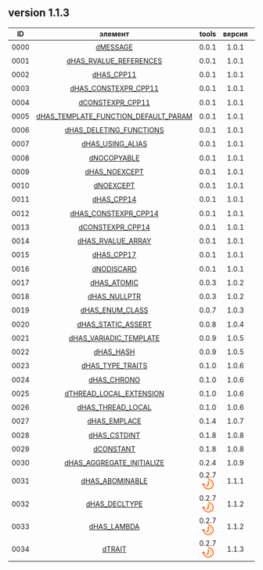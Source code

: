 ﻿
[P]: ../icons/progress.png
[V]: ../icons/success.png
[X]: ../icons/failed.png
[D]: ../icons/danger.png
[E]: ../icons/empty.png
[N]: ../icons/na.png

version 1.1.3
---

| **ID** | элемент                                    | tools           | версия |  статус   |  
|:------:|:------------------------------------------:|:---------------:|:------:|:---------:|  
|  0000  | [dMESSAGE][00]                             | 0.0.1           | 1.0.1  | [![V]][M] |  
|  0001  | [dHAS_RVALUE_REFERENCES][01]               | 0.0.1           | 1.0.1  | [![V]][M] |  
|  0002  | [dHAS_CPP11][02]                           | 0.0.1           | 1.0.1  | [![V]][M] |  
|  0003  | [dHAS_CONSTEXPR_CPP11][03]                 | 0.0.1           | 1.0.1  | [![V]][M] |  
|  0004  | [dCONSTEXPR_CPP11][04]                     | 0.0.1           | 1.0.1  | [![V]][M] |  
|  0005  | [dHAS_TEMPLATE_FUNCTION_DEFAULT_PARAM][05] | 0.0.1           | 1.0.1  | [![V]][M] |  
|  0006  | [dHAS_DELETING_FUNCTIONS][06]              | 0.0.1           | 1.0.1  | [![V]][M] |  
|  0007  | [dHAS_USING_ALIAS][07]                     | 0.0.1           | 1.0.1  | [![V]][M] |  
|  0008  | [dNOCOPYABLE][08]                          | 0.0.1           | 1.0.1  | [![V]][M] |  
|  0009  | [dHAS_NOEXCEPT][09]                        | 0.0.1           | 1.0.1  | [![V]][M] |  
|  0010  | [dNOEXCEPT][10]                            | 0.0.1           | 1.0.1  | [![V]][M] |  
|  0011  | [dHAS_CPP14][11]                           | 0.0.1           | 1.0.1  | [![V]][M] |  
|  0012  | [dHAS_CONSTEXPR_CPP14][12]                 | 0.0.1           | 1.0.1  | [![V]][M] |  
|  0013  | [dCONSTEXPR_CPP14][13]                     | 0.0.1           | 1.0.1  | [![V]][M] |  
|  0014  | [dHAS_RVALUE_ARRAY][14]                    | 0.0.1           | 1.0.1  | [![V]][M] |  
|  0015  | [dHAS_CPP17][15]                           | 0.0.1           | 1.0.1  | [![V]][M] |  
|  0016  | [dNODISCARD][16]                           | 0.0.1           | 1.0.1  | [![V]][M] |  
|  0017  | [dHAS_ATOMIC][17]                          | 0.0.3           | 1.0.2  | [![V]][M] |  
|  0018  | [dHAS_NULLPTR][18]                         | 0.0.3           | 1.0.2  | [![V]][M] |  
|  0019  | [dHAS_ENUM_CLASS][19]                      | 0.0.7           | 1.0.3  | [![V]][M] |  
|  0020  | [dHAS_STATIC_ASSERT][20]                   | 0.0.8           | 1.0.4  | [![V]][M] |  
|  0021  | [dHAS_VARIADIC_TEMPLATE][21]               | 0.0.9           | 1.0.5  | [![V]][M] |  
|  0022  | [dHAS_HASH][22]                            | 0.0.9           | 1.0.5  | [![V]][M] |  
|  0023  | [dHAS_TYPE_TRAITS][23]                     | 0.1.0           | 1.0.6  | [![V]][M] |  
|  0024  | [dHAS_CHRONO][24]                          | 0.1.0           | 1.0.6  | [![V]][M] |  
|  0025  | [dTHREAD_LOCAL_EXTENSION][25]              | 0.1.0           | 1.0.6  | [![V]][M] |  
|  0026  | [dHAS_THREAD_LOCAL][26]                    | 0.1.0           | 1.0.6  | [![V]][M] |  
|  0027  | [dHAS_EMPLACE][27]                         | 0.1.4           | 1.0.7  | [![V]][M] |  
|  0028  | [dHAS_CSTDINT][28]                         | 0.1.8           | 1.0.8  | [![V]][M] |  
|  0029  | [dCONSTANT][29]                            | 0.1.8           | 1.0.8  | [![V]][M] |  
|  0030  | [dHAS_AGGREGATE_INITIALIZE][30]            | 0.2.4           | 1.0.9  | [![V]][M] |  
|  0031  | [dHAS_ABOMINABLE][31]                      | 0.2.7 [![P]][M] | 1.1.1  | [![V]][M] |  
|  0032  | [dHAS_DECLTYPE][32]                        | 0.2.7 [![P]][M] | 1.1.2  | [![V]][M] |  
|  0033  | [dHAS_LAMBDA][33]                          | 0.2.7 [![P]][M] | 1.1.2  | [![V]][M] |  
|  0034  | [dTRAIT][34]                               | 0.2.7 [![P]][M] | 1.1.3  | [![V]][M] |  

[M]:  #features  "возможности компиляторов"  
[00]: #features  "вывод сообщений времени сборки"  
[01]: #features  "поддерживает ли компилятор rvalue reference"  
[02]: #features  "поддерживает ли компилятор c++11"  
[03]: #features  "поддерживает ли компилятор constexpr c++11"  
[04]: #features  "constexpr/inline"  
[05]: #features  "поддерживают ли компилятор параметры по умолчанию для шаблонов функций"  
[06]: #features  "поддерживают ли компилятор синтаксис удаленных функций"  
[07]: #features  "поддерживают ли компилятор шаблонный typedef (template using)"  
[08]: #features  "макрос dNOCOPYABLE"  
[09]: #features  "поддерживает ли компилятор noexcept"  
[10]: #features  "макрос dNOEXCEPT"  
[11]: #features  "поддерживают ли компилятор c++14"  
[12]: #features  "поддерживают ли компилятор constexpr c++14"  
[13]: #features  "constexpr/inline"  
[14]: #features  "поддерживает ли компилятор rvalue reference для массивов"  
[15]: #features  "поддерживает ли компилятор c++17"  
[16]: #features  "атрибут [[nodiscard]]"  
[17]: #features  "поддерживает ли компилятор <atomic>"  

[18]: #features  "поддерживает ли компилятор nullptr"  
[19]: #features  "поддерживает ли компилятор enum class"  
[20]: #features  "поддерживает ли компилятор static_assert"  
[21]: #features  "поддерживает ли компилятор variadic template"  
[22]: #features  "поддерживает ли компилятор std::hash"  
[23]: #features  "поддерживает ли компилятор <type_traits>"  
[24]: #features  "поддерживает ли компилятор <chrono>"  
[25]: #features  "расширение от компилятора: thread_local"  
[26]: #features  "поддерживает ли компилятор thread_local"  
[27]: #features  "поддерживаются ли методы emplace для стандартных контейнеров"
[28]: #features  "поддерживает ли компилятор <cstdint>"
[29]: #features  "constexpr/const"
[30]: #features  "поддерживает ли компилятор агрегатную инициализацию"

[31]: #features  "поддерживает ли компилятор отвратительные типы: void()const"
[32]: #features  "поддерживает ли компилятор decltype"
[33]: #features  "поддерживает ли компилятор лямбда-функции"
[34]: #features  "для новых компиляторов раскрывается в std. для старых - tools"
